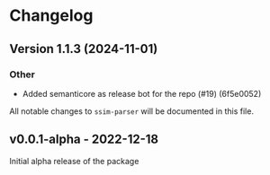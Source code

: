 # Changelog

## Version 1.1.3 (2024-11-01)

### Other

- Added semanticore as release bot for the repo (#19) (6f5e0052)

All notable changes to `ssim-parser` will be documented in this file.

## v0.0.1-alpha - 2022-12-18

Initial alpha release of the package
